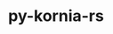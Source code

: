 ---
title: "py-kornia-rs"
layout: cache
categories: [package, develop]
meta: {"compilers": ["apple-clang@=16.0.0", "gcc@=13.2.0"], "num_specs": 70, "num_specs_by_stack": {"ml-darwin-aarch64-mps": 6, "ml-linux-aarch64-cpu": 16, "ml-linux-aarch64-cuda": 16, "ml-linux-x86_64-cpu": 16, "ml-linux-x86_64-cuda": 16, "root": 70}, "oss": ["sequoia", "ubuntu24.04"], "platforms": ["darwin", "linux"], "stacks": ["ml-darwin-aarch64-mps", "ml-linux-aarch64-cpu", "ml-linux-aarch64-cuda", "ml-linux-x86_64-cpu", "ml-linux-x86_64-cuda", "root"], "targets": ["aarch64", "x86_64_v3"], "versions": ["0.1.1"]}
spec_details: [{"compiler": "gcc@=13.2.0", "hash": "4datojifztge6dvhhxxd5ndyo6emmuta", "os": "ubuntu24.04", "platform": "linux", "size": "-", "stacks": ["ml-linux-aarch64-cuda", "root"], "target": "aarch64", "variants": ["build_system=python_pip"], "versions": ["0.1.1"]}, {"compiler": "gcc@=13.2.0", "hash": "4ge73e5cqpvvwosemae7vbdnwoqjsexy", "os": "ubuntu24.04", "platform": "linux", "size": "-", "stacks": ["ml-linux-x86_64-cuda", "root"], "target": "x86_64_v3", "variants": ["build_system=python_pip"], "versions": ["0.1.1"]}, {"compiler": "gcc@=13.2.0", "hash": "527gajkycjkskh5tgm2b4okgsvfypomf", "os": "ubuntu24.04", "platform": "linux", "size": "-", "stacks": ["ml-linux-aarch64-cpu", "root"], "target": "aarch64", "variants": ["build_system=python_pip"], "versions": ["0.1.1"]}, {"compiler": "gcc@=13.2.0", "hash": "5igv4o4je6d7fyqdxu4waxcu5qg5t3m4", "os": "ubuntu24.04", "platform": "linux", "size": "-", "stacks": ["ml-linux-aarch64-cuda", "root"], "target": "aarch64", "variants": ["build_system=python_pip"], "versions": ["0.1.1"]}, {"compiler": "gcc@=13.2.0", "hash": "6qsmfidyh6hdvg53cbwgl77nrk63h5iv", "os": "ubuntu24.04", "platform": "linux", "size": "-", "stacks": ["ml-linux-aarch64-cuda", "root"], "target": "aarch64", "variants": ["build_system=python_pip"], "versions": ["0.1.1"]}, {"compiler": "gcc@=13.2.0", "hash": "72ekaaboyepmjxczymiafoxlghm7kfbp", "os": "ubuntu24.04", "platform": "linux", "size": "-", "stacks": ["ml-linux-x86_64-cpu", "root"], "target": "x86_64_v3", "variants": ["build_system=python_pip"], "versions": ["0.1.1"]}, {"compiler": "gcc@=13.2.0", "hash": "75jdihaeymhm5zxxe7zbbgv2foromfmk", "os": "ubuntu24.04", "platform": "linux", "size": "-", "stacks": ["ml-linux-x86_64-cpu", "root"], "target": "x86_64_v3", "variants": ["build_system=python_pip"], "versions": ["0.1.1"]}, {"compiler": "gcc@=13.2.0", "hash": "75lqxmwbp7cxd22cu6k7cd2hinmzy4rd", "os": "ubuntu24.04", "platform": "linux", "size": "-", "stacks": ["ml-linux-aarch64-cuda", "root"], "target": "aarch64", "variants": ["build_system=python_pip"], "versions": ["0.1.1"]}, {"compiler": "gcc@=13.2.0", "hash": "7bz46lxm33bf55kufwuqushop7cb3bzm", "os": "ubuntu24.04", "platform": "linux", "size": "-", "stacks": ["ml-linux-x86_64-cuda", "root"], "target": "x86_64_v3", "variants": ["build_system=python_pip"], "versions": ["0.1.1"]}, {"compiler": "gcc@=13.2.0", "hash": "a6gvvns6cjsglgrgdcaaqjh3cpamvs4e", "os": "ubuntu24.04", "platform": "linux", "size": "-", "stacks": ["ml-linux-x86_64-cpu", "root"], "target": "x86_64_v3", "variants": ["build_system=python_pip"], "versions": ["0.1.1"]}, {"compiler": "gcc@=13.2.0", "hash": "aci3fizcxg7xg43m4dpmqksns5v62dr4", "os": "ubuntu24.04", "platform": "linux", "size": "-", "stacks": ["ml-linux-x86_64-cpu", "root"], "target": "x86_64_v3", "variants": ["build_system=python_pip"], "versions": ["0.1.1"]}, {"compiler": "gcc@=13.2.0", "hash": "alq5rj4o2ei7myw3l7k67bjms7s2gzx2", "os": "ubuntu24.04", "platform": "linux", "size": "-", "stacks": ["ml-linux-aarch64-cuda", "root"], "target": "aarch64", "variants": ["build_system=python_pip"], "versions": ["0.1.1"]}, {"compiler": "gcc@=13.2.0", "hash": "azvrjhtdlby25whcutev45ong3jnccpy", "os": "ubuntu24.04", "platform": "linux", "size": "-", "stacks": ["ml-linux-x86_64-cpu", "root"], "target": "x86_64_v3", "variants": ["build_system=python_pip"], "versions": ["0.1.1"]}, {"compiler": "gcc@=13.2.0", "hash": "bk4mlq2h2u3iy4wleodlpvuhctpcjas5", "os": "ubuntu24.04", "platform": "linux", "size": "-", "stacks": ["ml-linux-x86_64-cuda", "root"], "target": "x86_64_v3", "variants": ["build_system=python_pip"], "versions": ["0.1.1"]}, {"compiler": "gcc@=13.2.0", "hash": "c732xmoewxbniojs5cfd4v3vnrxmdnnf", "os": "ubuntu24.04", "platform": "linux", "size": "-", "stacks": ["ml-linux-aarch64-cpu", "root"], "target": "aarch64", "variants": ["build_system=python_pip"], "versions": ["0.1.1"]}, {"compiler": "gcc@=13.2.0", "hash": "cehr7u7o2n74dq2ixbt2sx6agzzdgwep", "os": "ubuntu24.04", "platform": "linux", "size": "-", "stacks": ["ml-linux-aarch64-cuda", "root"], "target": "aarch64", "variants": ["build_system=python_pip"], "versions": ["0.1.1"]}, {"compiler": "gcc@=13.2.0", "hash": "cf34jdqljvz75lbht6gbgamuw2kkdmkz", "os": "ubuntu24.04", "platform": "linux", "size": "-", "stacks": ["ml-linux-x86_64-cpu", "root"], "target": "x86_64_v3", "variants": ["build_system=python_pip"], "versions": ["0.1.1"]}, {"compiler": "gcc@=13.2.0", "hash": "cm4w23jsbfsg5fur3sttzwqhfcoagtzl", "os": "ubuntu24.04", "platform": "linux", "size": "-", "stacks": ["ml-linux-x86_64-cpu", "root"], "target": "x86_64_v3", "variants": ["build_system=python_pip"], "versions": ["0.1.1"]}, {"compiler": "apple-clang@=16.0.0", "hash": "dqscgxs67gvn5n5nyeync7zh5pmbguek", "os": "sequoia", "platform": "darwin", "size": "-", "stacks": ["ml-darwin-aarch64-mps", "root"], "target": "aarch64", "variants": ["build_system=python_pip"], "versions": ["0.1.1"]}, {"compiler": "gcc@=13.2.0", "hash": "e3vaznwrnreiean6kmdyc6hicl2gan7m", "os": "ubuntu24.04", "platform": "linux", "size": "-", "stacks": ["ml-linux-x86_64-cpu", "root"], "target": "x86_64_v3", "variants": ["build_system=python_pip"], "versions": ["0.1.1"]}, {"compiler": "gcc@=13.2.0", "hash": "e65jyrl7uqvsusiljnhmvgr4lqvhmxwx", "os": "ubuntu24.04", "platform": "linux", "size": "-", "stacks": ["ml-linux-aarch64-cuda", "root"], "target": "aarch64", "variants": ["build_system=python_pip"], "versions": ["0.1.1"]}, {"compiler": "gcc@=13.2.0", "hash": "ehdfzhxrqz2sxaitqzwj2unn3r7wtseg", "os": "ubuntu24.04", "platform": "linux", "size": "-", "stacks": ["ml-linux-aarch64-cpu", "root"], "target": "aarch64", "variants": ["build_system=python_pip"], "versions": ["0.1.1"]}, {"compiler": "gcc@=13.2.0", "hash": "ejd3vfqhpbe4n6qbvfll3dpbq63hy6p3", "os": "ubuntu24.04", "platform": "linux", "size": "-", "stacks": ["ml-linux-x86_64-cpu", "root"], "target": "x86_64_v3", "variants": ["build_system=python_pip"], "versions": ["0.1.1"]}, {"compiler": "gcc@=13.2.0", "hash": "etzf2kyevyvzqcofsr5wo3rhgzqy4z2j", "os": "ubuntu24.04", "platform": "linux", "size": "-", "stacks": ["ml-linux-x86_64-cuda", "root"], "target": "x86_64_v3", "variants": ["build_system=python_pip"], "versions": ["0.1.1"]}, {"compiler": "gcc@=13.2.0", "hash": "evdtm7x4qqg6sc7fxzkl67a5z5hpeq4u", "os": "ubuntu24.04", "platform": "linux", "size": "-", "stacks": ["ml-linux-x86_64-cuda", "root"], "target": "x86_64_v3", "variants": ["build_system=python_pip"], "versions": ["0.1.1"]}, {"compiler": "gcc@=13.2.0", "hash": "eybrskattftox2qhle2amevg7g3suutk", "os": "ubuntu24.04", "platform": "linux", "size": "-", "stacks": ["ml-linux-x86_64-cuda", "root"], "target": "x86_64_v3", "variants": ["build_system=python_pip"], "versions": ["0.1.1"]}, {"compiler": "gcc@=13.2.0", "hash": "gs2qr3efk2qebquwfhbn6tmzqstgiq5u", "os": "ubuntu24.04", "platform": "linux", "size": "-", "stacks": ["ml-linux-aarch64-cpu", "root"], "target": "aarch64", "variants": ["build_system=python_pip"], "versions": ["0.1.1"]}, {"compiler": "gcc@=13.2.0", "hash": "gy5gvxmxogvoygqxmtdh6msqust6ipi7", "os": "ubuntu24.04", "platform": "linux", "size": "-", "stacks": ["ml-linux-aarch64-cpu", "root"], "target": "aarch64", "variants": ["build_system=python_pip"], "versions": ["0.1.1"]}, {"compiler": "gcc@=13.2.0", "hash": "h5jazcy2bdgatggs7c75dbogs52y3vy4", "os": "ubuntu24.04", "platform": "linux", "size": "-", "stacks": ["ml-linux-x86_64-cuda", "root"], "target": "x86_64_v3", "variants": ["build_system=python_pip"], "versions": ["0.1.1"]}, {"compiler": "gcc@=13.2.0", "hash": "hbqrw54ipjgkww2w6wjtr3ttdjbephr5", "os": "ubuntu24.04", "platform": "linux", "size": "-", "stacks": ["ml-linux-x86_64-cpu", "root"], "target": "x86_64_v3", "variants": ["build_system=python_pip"], "versions": ["0.1.1"]}, {"compiler": "gcc@=13.2.0", "hash": "hbvwggh7acaxu5p4hma4bz546bwghaob", "os": "ubuntu24.04", "platform": "linux", "size": "-", "stacks": ["ml-linux-x86_64-cuda", "root"], "target": "x86_64_v3", "variants": ["build_system=python_pip"], "versions": ["0.1.1"]}, {"compiler": "gcc@=13.2.0", "hash": "hhav373pwbqv3qitoqta63wipmgyd2yu", "os": "ubuntu24.04", "platform": "linux", "size": "-", "stacks": ["ml-linux-aarch64-cuda", "root"], "target": "aarch64", "variants": ["build_system=python_pip"], "versions": ["0.1.1"]}, {"compiler": "gcc@=13.2.0", "hash": "hlvsahgkf3klaajrdlpi4mzsg4m72aw3", "os": "ubuntu24.04", "platform": "linux", "size": "-", "stacks": ["ml-linux-aarch64-cuda", "root"], "target": "aarch64", "variants": ["build_system=python_pip"], "versions": ["0.1.1"]}, {"compiler": "gcc@=13.2.0", "hash": "hrduzucm5umfimbbnsslg6mmozmmuluy", "os": "ubuntu24.04", "platform": "linux", "size": "-", "stacks": ["ml-linux-aarch64-cpu", "root"], "target": "aarch64", "variants": ["build_system=python_pip"], "versions": ["0.1.1"]}, {"compiler": "apple-clang@=16.0.0", "hash": "iwmv5mppkb7h4x6lh3j35wybptbp5l2w", "os": "sequoia", "platform": "darwin", "size": "-", "stacks": ["ml-darwin-aarch64-mps", "root"], "target": "aarch64", "variants": ["build_system=python_pip"], "versions": ["0.1.1"]}, {"compiler": "gcc@=13.2.0", "hash": "jtoxzkhapcnw4qh3btmmxuamtwrd7pcx", "os": "ubuntu24.04", "platform": "linux", "size": "-", "stacks": ["ml-linux-x86_64-cpu", "root"], "target": "x86_64_v3", "variants": ["build_system=python_pip"], "versions": ["0.1.1"]}, {"compiler": "apple-clang@=16.0.0", "hash": "k6bkt3zz5ycpnc6mbhao5nnk3j6vcnkn", "os": "sequoia", "platform": "darwin", "size": "-", "stacks": ["ml-darwin-aarch64-mps", "root"], "target": "aarch64", "variants": ["build_system=python_pip"], "versions": ["0.1.1"]}, {"compiler": "gcc@=13.2.0", "hash": "kwwnoqpkpyvvfjtfwztuufmhlcc5ys23", "os": "ubuntu24.04", "platform": "linux", "size": "-", "stacks": ["ml-linux-x86_64-cpu", "root"], "target": "x86_64_v3", "variants": ["build_system=python_pip"], "versions": ["0.1.1"]}, {"compiler": "gcc@=13.2.0", "hash": "kzhbcv7chaovnnfyd7uqz4y4zalzpq5t", "os": "ubuntu24.04", "platform": "linux", "size": "-", "stacks": ["ml-linux-x86_64-cpu", "root"], "target": "x86_64_v3", "variants": ["build_system=python_pip"], "versions": ["0.1.1"]}, {"compiler": "gcc@=13.2.0", "hash": "l3n23ny4ye24henb6rnyqlunvmu44kk4", "os": "ubuntu24.04", "platform": "linux", "size": "-", "stacks": ["ml-linux-aarch64-cpu", "root"], "target": "aarch64", "variants": ["build_system=python_pip"], "versions": ["0.1.1"]}, {"compiler": "gcc@=13.2.0", "hash": "li5bcojnonx77rq4juyh2ce22jvqjtqu", "os": "ubuntu24.04", "platform": "linux", "size": "-", "stacks": ["ml-linux-x86_64-cuda", "root"], "target": "x86_64_v3", "variants": ["build_system=python_pip"], "versions": ["0.1.1"]}, {"compiler": "gcc@=13.2.0", "hash": "llf4yja6qz57krqji5wlrysfm3zj64ba", "os": "ubuntu24.04", "platform": "linux", "size": "-", "stacks": ["ml-linux-aarch64-cuda", "root"], "target": "aarch64", "variants": ["build_system=python_pip"], "versions": ["0.1.1"]}, {"compiler": "gcc@=13.2.0", "hash": "m7fz3juui652oy6ey26dpzfq7p3vrii3", "os": "ubuntu24.04", "platform": "linux", "size": "-", "stacks": ["ml-linux-x86_64-cpu", "root"], "target": "x86_64_v3", "variants": ["build_system=python_pip"], "versions": ["0.1.1"]}, {"compiler": "gcc@=13.2.0", "hash": "muk4mrwa3wystttqpebe7q3ixvpe4obd", "os": "ubuntu24.04", "platform": "linux", "size": "-", "stacks": ["ml-linux-aarch64-cuda", "root"], "target": "aarch64", "variants": ["build_system=python_pip"], "versions": ["0.1.1"]}, {"compiler": "gcc@=13.2.0", "hash": "mzzal24j6a5uaue5amxqgwxkindkzrjy", "os": "ubuntu24.04", "platform": "linux", "size": "-", "stacks": ["ml-linux-x86_64-cuda", "root"], "target": "x86_64_v3", "variants": ["build_system=python_pip"], "versions": ["0.1.1"]}, {"compiler": "gcc@=13.2.0", "hash": "nvfgcgbyz4ly2feowtftory6aushsby5", "os": "ubuntu24.04", "platform": "linux", "size": "-", "stacks": ["ml-linux-aarch64-cuda", "root"], "target": "aarch64", "variants": ["build_system=python_pip"], "versions": ["0.1.1"]}, {"compiler": "gcc@=13.2.0", "hash": "o6z3i3c35kkphv3w5y73enzmtosznf67", "os": "ubuntu24.04", "platform": "linux", "size": "-", "stacks": ["ml-linux-aarch64-cpu", "root"], "target": "aarch64", "variants": ["build_system=python_pip"], "versions": ["0.1.1"]}, {"compiler": "gcc@=13.2.0", "hash": "odarcriaflzjlea63bgbkbp5juvtwfv4", "os": "ubuntu24.04", "platform": "linux", "size": "-", "stacks": ["ml-linux-aarch64-cpu", "root"], "target": "aarch64", "variants": ["build_system=python_pip"], "versions": ["0.1.1"]}, {"compiler": "gcc@=13.2.0", "hash": "phrgfdkuvswzuloodbuplel6ogrxqvup", "os": "ubuntu24.04", "platform": "linux", "size": "-", "stacks": ["ml-linux-x86_64-cuda", "root"], "target": "x86_64_v3", "variants": ["build_system=python_pip"], "versions": ["0.1.1"]}, {"compiler": "gcc@=13.2.0", "hash": "qdq3yrgqijdgjl73qmbsxhhruhlrvocn", "os": "ubuntu24.04", "platform": "linux", "size": "-", "stacks": ["ml-linux-x86_64-cuda", "root"], "target": "x86_64_v3", "variants": ["build_system=python_pip"], "versions": ["0.1.1"]}, {"compiler": "gcc@=13.2.0", "hash": "qmvgganh5gwlc4xkg52iif47wjl4uern", "os": "ubuntu24.04", "platform": "linux", "size": "-", "stacks": ["ml-linux-aarch64-cuda", "root"], "target": "aarch64", "variants": ["build_system=python_pip"], "versions": ["0.1.1"]}, {"compiler": "gcc@=13.2.0", "hash": "qxoawqwmmsxjga2al2uwu4kjbw4dgcpe", "os": "ubuntu24.04", "platform": "linux", "size": "-", "stacks": ["ml-linux-aarch64-cpu", "root"], "target": "aarch64", "variants": ["build_system=python_pip"], "versions": ["0.1.1"]}, {"compiler": "gcc@=13.2.0", "hash": "rfbi6ma3gmqggtp3ouvzvzedoiurn4yh", "os": "ubuntu24.04", "platform": "linux", "size": "-", "stacks": ["ml-linux-aarch64-cuda", "root"], "target": "aarch64", "variants": ["build_system=python_pip"], "versions": ["0.1.1"]}, {"compiler": "gcc@=13.2.0", "hash": "roqxteg6zqumlmzbxo4uvyhgz3fi3vau", "os": "ubuntu24.04", "platform": "linux", "size": "-", "stacks": ["ml-linux-aarch64-cpu", "root"], "target": "aarch64", "variants": ["build_system=python_pip"], "versions": ["0.1.1"]}, {"compiler": "gcc@=13.2.0", "hash": "sdpu355sperfxmtzcb3hlb6we7jqfcum", "os": "ubuntu24.04", "platform": "linux", "size": "-", "stacks": ["ml-linux-aarch64-cpu", "root"], "target": "aarch64", "variants": ["build_system=python_pip"], "versions": ["0.1.1"]}, {"compiler": "apple-clang@=16.0.0", "hash": "ufjkrwajrp555urfk3rzotinpf4iyll3", "os": "sequoia", "platform": "darwin", "size": "-", "stacks": ["ml-darwin-aarch64-mps", "root"], "target": "aarch64", "variants": ["build_system=python_pip"], "versions": ["0.1.1"]}, {"compiler": "gcc@=13.2.0", "hash": "ul2kzpdqmr6b4aa5luyvl3ysu4twa5ct", "os": "ubuntu24.04", "platform": "linux", "size": "-", "stacks": ["ml-linux-x86_64-cuda", "root"], "target": "x86_64_v3", "variants": ["build_system=python_pip"], "versions": ["0.1.1"]}, {"compiler": "apple-clang@=16.0.0", "hash": "uqexavqr2xzk6k6qo7jhhfhcg6iojvxo", "os": "sequoia", "platform": "darwin", "size": "-", "stacks": ["ml-darwin-aarch64-mps", "root"], "target": "aarch64", "variants": ["build_system=python_pip"], "versions": ["0.1.1"]}, {"compiler": "gcc@=13.2.0", "hash": "v5fmguueg2x5gzlbqc3af4oer3eqsjct", "os": "ubuntu24.04", "platform": "linux", "size": "-", "stacks": ["ml-linux-aarch64-cpu", "root"], "target": "aarch64", "variants": ["build_system=python_pip"], "versions": ["0.1.1"]}, {"compiler": "gcc@=13.2.0", "hash": "vmfw4jm6h6xwt5xoqxbgru7jktzhdil4", "os": "ubuntu24.04", "platform": "linux", "size": "-", "stacks": ["ml-linux-aarch64-cpu", "root"], "target": "aarch64", "variants": ["build_system=python_pip"], "versions": ["0.1.1"]}, {"compiler": "gcc@=13.2.0", "hash": "vs5bnxazu2jk4tbw6e4l6s3v6ye5zxxk", "os": "ubuntu24.04", "platform": "linux", "size": "-", "stacks": ["ml-linux-x86_64-cuda", "root"], "target": "x86_64_v3", "variants": ["build_system=python_pip"], "versions": ["0.1.1"]}, {"compiler": "gcc@=13.2.0", "hash": "wgcvvoou2enb2zumru3jg72ujmp7efqp", "os": "ubuntu24.04", "platform": "linux", "size": "-", "stacks": ["ml-linux-aarch64-cpu", "root"], "target": "aarch64", "variants": ["build_system=python_pip"], "versions": ["0.1.1"]}, {"compiler": "gcc@=13.2.0", "hash": "wintbssef7vaja6ekzp42fkbeyehnj52", "os": "ubuntu24.04", "platform": "linux", "size": "-", "stacks": ["ml-linux-x86_64-cpu", "root"], "target": "x86_64_v3", "variants": ["build_system=python_pip"], "versions": ["0.1.1"]}, {"compiler": "gcc@=13.2.0", "hash": "wuk53gfigihjvj3hod734osewc7567ml", "os": "ubuntu24.04", "platform": "linux", "size": "-", "stacks": ["ml-linux-x86_64-cpu", "root"], "target": "x86_64_v3", "variants": ["build_system=python_pip"], "versions": ["0.1.1"]}, {"compiler": "gcc@=13.2.0", "hash": "xahnqow4njzsvi7vixkepyo6a2zinj2i", "os": "ubuntu24.04", "platform": "linux", "size": "-", "stacks": ["ml-linux-x86_64-cuda", "root"], "target": "x86_64_v3", "variants": ["build_system=python_pip"], "versions": ["0.1.1"]}, {"compiler": "gcc@=13.2.0", "hash": "xcwltu66pwrkmu2kz336my3pq4juxkgs", "os": "ubuntu24.04", "platform": "linux", "size": "-", "stacks": ["ml-linux-aarch64-cuda", "root"], "target": "aarch64", "variants": ["build_system=python_pip"], "versions": ["0.1.1"]}, {"compiler": "gcc@=13.2.0", "hash": "xpzky3xnlenvrdc7wn62wtywwrfeisxk", "os": "ubuntu24.04", "platform": "linux", "size": "-", "stacks": ["ml-linux-aarch64-cpu", "root"], "target": "aarch64", "variants": ["build_system=python_pip"], "versions": ["0.1.1"]}, {"compiler": "gcc@=13.2.0", "hash": "yf4vdzsvstj3m7gcsiisq7j7q2knlb65", "os": "ubuntu24.04", "platform": "linux", "size": "-", "stacks": ["ml-linux-aarch64-cuda", "root"], "target": "aarch64", "variants": ["build_system=python_pip"], "versions": ["0.1.1"]}, {"compiler": "apple-clang@=16.0.0", "hash": "yuqdtg2r25b6jiwb7z7znr7ot7scgaj2", "os": "sequoia", "platform": "darwin", "size": "-", "stacks": ["ml-darwin-aarch64-mps", "root"], "target": "aarch64", "variants": ["build_system=python_pip"], "versions": ["0.1.1"]}, {"compiler": "gcc@=13.2.0", "hash": "z6oenutaf5e5qzuul2kstjddtbauz6nx", "os": "ubuntu24.04", "platform": "linux", "size": "-", "stacks": ["ml-linux-x86_64-cuda", "root"], "target": "x86_64_v3", "variants": ["build_system=python_pip"], "versions": ["0.1.1"]}]
---